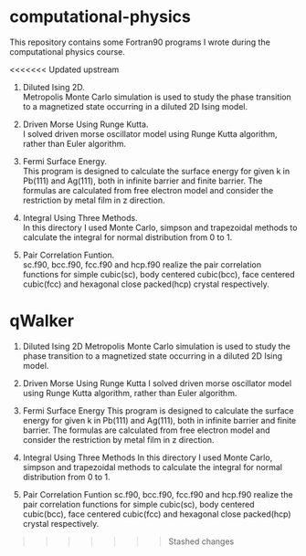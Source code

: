 # computational-physics

This repository contains some Fortran90 programs I wrote during the computational physics course.

<<<<<<< Updated upstream
1. Diluted Ising 2D.      
   Metropolis Monte Carlo simulation is used to study the phase transition to a magnetized state occurring in a diluted 2D Ising model.

2. Driven Morse Using Runge Kutta.       
   I solved driven morse oscillator model using Runge Kutta algorithm, rather than Euler algorithm.

3. Fermi Surface Energy.      
   This program is designed to calculate the surface energy for given k in Pb(111) and Ag(111), both in infinite barrier and finite barrier. The formulas are calculated from free electron model and consider the restriction by metal film in z direction.

4. Integral Using Three Methods.     
   In this directory I used Monte Carlo, simpson and trapezoidal methods to calculate the integral for normal distribution from 0 to 1.

5. Pair Correlation Funtion.      
   sc.f90, bcc.f90, fcc.f90 and hcp.f90 realize the pair correlation functions for simple cubic(sc), body centered cubic(bcc), face centered cubic(fcc) and hexagonal close packed(hcp) crystal respectively.

qWalker
=======
1. Diluted Ising 2D 
Metropolis Monte Carlo simulation is used to study the phase transition to a magnetized state occurring in a diluted 2D Ising model.

2. Driven Morse Using Runge Kutta
I solved driven morse oscillator model using Runge Kutta algorithm, rather than Euler algorithm.

3. Fermi Surface Energy
This program is designed to calculate the surface energy for given k in Pb(111) and Ag(111), both in infinite barrier and finite barrier. The formulas are calculated from free electron model and consider the restriction by metal film in z direction.

4. Integral Using Three Methods
In this directory I used Monte Carlo, simpson and trapezoidal methods to calculate the integral for normal distribution from 0 to 1.

5. Pair Correlation Funtion
sc.f90, bcc.f90, fcc.f90 and hcp.f90 realize the pair correlation functions for simple cubic(sc), body centered cubic(bcc), face centered cubic(fcc) and hexagonal close packed(hcp) crystal respectively.
>>>>>>> Stashed changes
